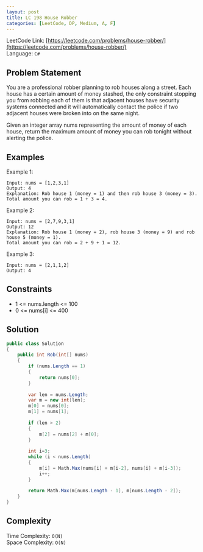 ```yaml
---
layout: post
title: LC 198 House Robber
categories: [LeetCode, DP, Medium, A, F]
---
```


LeetCode Link: [https://leetcode.com/problems/house-robber/](https://leetcode.com/problems/house-robber/)  
Language: `C#`

## Problem Statement
You are a professional robber planning to rob houses along a street. Each house has a certain amount of money stashed, the only constraint stopping you from robbing each of them is that adjacent houses have security systems connected and it will automatically contact the police if two adjacent houses were broken into on the same night.

Given an integer array nums representing the amount of money of each house, return the maximum amount of money you can rob tonight without alerting the police.

## Examples

Example 1:

```
Input: nums = [1,2,3,1]
Output: 4
Explanation: Rob house 1 (money = 1) and then rob house 3 (money = 3).
Total amount you can rob = 1 + 3 = 4.
```

Example 2:

```
Input: nums = [2,7,9,3,1]
Output: 12
Explanation: Rob house 1 (money = 2), rob house 3 (money = 9) and rob house 5 (money = 1).
Total amount you can rob = 2 + 9 + 1 = 12.
```

Example 3:

```
Input: nums = [2,1,1,2]
Output: 4
```

## Constraints  

* 1 <= nums.length <= 100
* 0 <= nums[i] <= 400

## Solution

``` csharp
public class Solution 
{
    public int Rob(int[] nums) 
    {        
        if (nums.Length == 1)
        {
            return nums[0];
        }
        
        var len = nums.Length;
        var m = new int[len];        
        m[0] = nums[0];
        m[1] = nums[1];
        
        if (len > 2)
        {
            m[2] = nums[2] + m[0];
        }
        
        int i=3;
        while (i < nums.Length)
        {
            m[i] = Math.Max(nums[i] + m[i-2], nums[i] + m[i-3]);
            i++;
        }
        
        return Math.Max(m[nums.Length - 1], m[nums.Length - 2]);
    }
}
```

## Complexity

Time Complexity: `O(N)`  
Space Complexity: `O(N)`  
